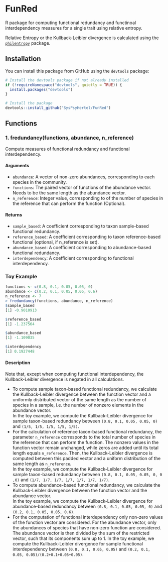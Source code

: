 
# FunRed


R package for computing functional redundancy and functinoal interdependency measures for a single trait using relative entropy.  
  
Relative Entropy or the Kullback-Leibler divergence is calculated using the [`philentropy`](https://cran.r-project.org/package=philentropy) package.


## Installation

You can install this package from GitHub using the `devtools` package:

```R
# Install the devtools package if not already installed
if (!requireNamespace("devtools", quietly = TRUE)) {
  install.packages("devtools")
}

# Install the package
devtools::install_github("SysPsyHertel/FunRed")
```

## Functions

### 1. fredundancy(functions, abundance, n_reference)

Compute measures of functional redundancy and functional interdependency.

#### Arguments
- `abundance`: A vector of non-zero abundances, corresponding to each species in the community.
- `functions`: The paired vector of functions of the abundance vector. Needs to be the same length as the abundance vector.
- `n_reference`: Integer value, corresponding to of the number of species in the reference that can perform the function (Optional).


#### Returns
- `sample_based`: A coefficient corresponding to taxon sample-based functional redundancy.
- `reference_based`: A coefficient corresponding to taxon reference-based functional (optional, if n_reference is set).
- `abundance_based`: A coefficient corresponding to abundance-based functional redundancy.
- `interdependency`: A coefficient corresponding to functional interdependency.

### Toy Example

```R
functions <- c(0.8, 0.1, 0.05, 0.05, 0)
abundance <- c(0.2, 0.1, 0.05, 0.05, 0.6)
n_reference <- 7
> fredundancy(functions, abundance, n_reference)
$sample_based
[1] -0.9010913

$reference_based
[1] -1.237564

$abundance_based
[1] -1.109035

$interdependency
[1] 0.1927448

```
#### Description
Note that, except when computing functional interdependency, the Kullback-Leibler divergence is negated in all calculations.  

- To compute sample taxon-based functional redundancy, we calculate the Kullback-Leibler divergence between the function vector
and a uniformly distributed vector of the same length as the number of species in a sample, i.e. the number of nonzero
elements in the abundance vector.  
In the toy example, we compute the Kullback-Leibler divergence for sample taxon-based
redundancy between  `(0.8, 0.1, 0.05, 0.05, 0)` and `(1/5, 1/5, 1/5, 1/5, 1/5)`. 
- For the calculation of reference taxon-based functional redundancy, the parameter `n_reference` corresponds to the total number of species
in the reference that can perform the function. The nonzero values in the function vector remain unchanged, while zeros are
added until its total length equals `n_reference`. Then, the Kullback-Leibler divergence is computed between this padded vector
and a uniform distribution of the same length as `n_reference`.  
In the toy example, we compute the Kullback-Leibler divergence for sample taxon-based redundancy between
`(0.8, 0.1, 0.05, 0.05, 0, 0 ,0)` and `(1/7, 1/7, 1/7, 1/7, 1/7, 1/7, 1/7)`.
- To compute abundance-based functional redundancy, we calculate the Kullback-Leibler divergence between the function vector and the abundance vector.  
In the toy example, we compute the Kullback-Leibler divergence for abundance-based redundancy 
between `(0.8, 0.1, 0.05, 0.05, 0)` and `(0.2, 0.1, 0.05, 0.05, 0.6)`.
- For the computation of functional interdependency only non-zero values of the function vector are considered.
For the abundance vector, only the abundances of species that have non-zero function are considered. The abundance
vector is then divided by the sum of the restricted vector, such that its components sum up to 1.
In the toy example, we compute the Kullback-Leibler divergence for sample functional interdependency between
`(0.8, 0.1, 0.05, 0.05)` and `(0.2, 0.1, 0.05, 0.05)/(0.2+0.1+0.05+0.05)`.
